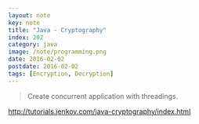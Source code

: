 ```yaml
---
layout: note
key: note
title: "Java - Cryptography"
index: 202
category: java
image: /note/programming.png
date: 2016-02-02
postdate: 2016-02-02
tags: [Encryption, Decryption]
---
```


> Create concurrent application with threadings.


http://tutorials.jenkov.com/java-cryptography/index.html
